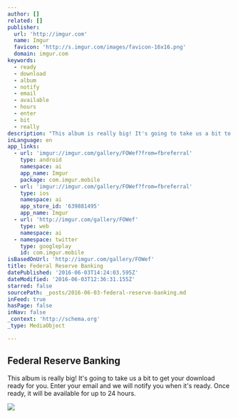 ```yaml
---
author: []
related: []
publisher:
  url: 'http://imgur.com'
  name: Imgur
  favicon: 'http://s.imgur.com/images/favicon-16x16.png'
  domain: imgur.com
keywords:
  - ready
  - download
  - album
  - notify
  - email
  - available
  - hours
  - enter
  - bit
  - really
description: "This album is really big! It's going to take us a bit to get your download ready for you. Enter your email and we will notify you when it's ready. Once ready, it will be available for up to 24 hours."
inLanguage: en
app_links:
  - url: 'imgur://imgur.com/gallery/FOWef?from=fbreferral'
    type: android
    namespace: ai
    app_name: Imgur
    package: com.imgur.mobile
  - url: 'imgur://imgur.com/gallery/FOWef?from=fbreferral'
    type: ios
    namespace: ai
    app_store_id: '639881495'
    app_name: Imgur
  - url: 'http://imgur.com/gallery/FOWef'
    type: web
    namespace: ai
  - namespace: twitter
    type: googleplay
    id: com.imgur.mobile
isBasedOnUrl: 'http://imgur.com/gallery/FOWef'
title: Federal Reserve Banking
datePublished: '2016-06-03T14:24:03.595Z'
dateModified: '2016-06-03T12:36:31.155Z'
starred: false
sourcePath: _posts/2016-06-03-federal-reserve-banking.md
inFeed: true
hasPage: false
inNav: false
_context: 'http://schema.org'
_type: MediaObject

---
```

<article style=""><h1>Federal Reserve Banking</h1><p>This album is really big! It's going to take us a bit to get your download ready for you. Enter your email and we will notify you when it's ready. Once ready, it will be available for up to 24 hours.</p><img src="http://i.imgur.com/8yGhlmM.jpg?fb" /></article>